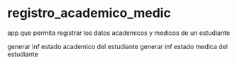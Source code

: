 # registro_academico_medic

app que permita registrar los datos academicos y medicos de un estudiante

generar inf estado academico del estudiante
generar inf estado medica del estudiante

